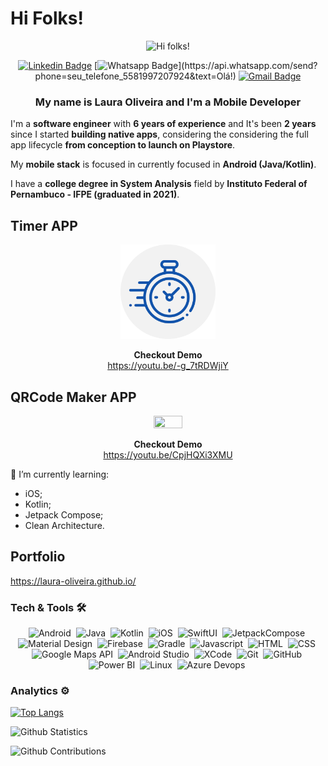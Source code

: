 # Hi Folks! 

<div align="center">
<img src="https://media.licdn.com/dms/image/D4D03AQFOXbt5U3Slig/profile-displayphoto-shrink_800_800/0/1709545079989?e=1715212800&v=beta&t=t7vD0Z6mQmkYSgv2UoCDj531VETZNDGwgE5hQiraKG4&fit=cover&mask=circle" class="circle" alt="Hi folks!" width="45%" height="45%"/>
</div>
</div>
 
<div align="center">
  
[![Linkedin Badge](https://img.shields.io/badge/-LinkedIn-blue?style=flat-square&logo=Linkedin&logoColor=white&link=https://www.linkedin.com/in/laura-oliveira-mobile/)](https://www.linkedin.com/in/laura-oliveira-mobile/)
[![Whatsapp Badge](https://img.shields.io/badge/-Whatsapp-4CA143?style=flat-square&labelColor=4CA143&logo=whatsapp&logoColor=white&link=https://api.whatsapp.com/send?phone=seu_telefone_5581997207924&text=Olá!)](https://api.whatsapp.com/send?phone=seu_telefone_5581997207924&text=Olá!)
[![Gmail Badge](https://img.shields.io/badge/-Gmail-c14438?style=flat-square&logo=Gmail&logoColor=white&link=mailto:laura.oliveira.tech@gmail.com)](mailto:laura.oliveira.tech@gmail.com)

</div>

<div align="center">
  
### My name is Laura Oliveira and I'm a Mobile Developer
</div>

<div> 
  
  I'm a **software engineer** with **6 years of experience** and It's been  **2 years** since I started **building native apps**, considering the considering the full app lifecycle **from conception to launch on Playstore**. 

</div>

<div> 
  
  My **mobile stack** is focused in currently focused in **Android (Java/Kotlin)**. 

</div>

<div> 
  
  I have a **college degree in System Analysis** field by **Instituto Federal of Pernambuco - IFPE (graduated in 2021)**. 

</div>

## Timer APP
<div align="center">
  <img src="https://raw.githubusercontent.com/Laura-Oliveira/QRCode-Maker/main/img/timer.png" width="30%" height="30%">
 
  **Checkout Demo** <br>
  https://youtu.be/-g_7tRDWjiY
</div>

## QRCode Maker APP
<div align="center">
  <img src="https://github.com/Laura-Oliveira/Laura-Oliveira/assets/12054959/b2db8ccc-fec9-4f62-b2bd-9c2f05b98d22" width="30%" height="30%">
 
  **Checkout Demo** <br>
  https://youtu.be/CpjHQXi3XMU
</div>
 
 🌱 I’m currently learning:
   * iOS;
   * Kotlin;
   * Jetpack Compose;
   * Clean Architecture.
  
 ## Portfolio 
https://laura-oliveira.github.io/

### Tech & Tools 🛠  
<div align="center">

![Android](https://img.shields.io/badge/-Android-05122A?style=for-the-badge&logo=android&logoColor=green)&nbsp;
![Java](https://img.shields.io/badge/-Java-05122A?style=for-the-badge&logo=java&logoColor=white)&nbsp;
![Kotlin](https://img.shields.io/badge/-Kotlin-05122A?style=for-the-badge&logo=kotlin)&nbsp;
![iOS](https://img.shields.io/badge/-iOS-05122A?style=for-the-badge&logo=apple)&nbsp;
![SwiftUI](https://img.shields.io/badge/-SwiftUI-05122A?style=for-the-badge&logo=swift)&nbsp;
![JetpackCompose](https://img.shields.io/badge/-JetpackCompose-05122A?style=for-the-badge&logo=jetpackcompose&logoColor=green)&nbsp;
![Material Design](https://img.shields.io/badge/-MaterialDesign-05122A?style=for-the-badge&logo=materialdesign&logoColor=white)&nbsp;
![Firebase](https://img.shields.io/badge/-Firebase-05122A?style=for-the-badge&logo=firebase)&nbsp;
![Gradle](https://img.shields.io/badge/-Gradle-05122A?style=for-the-badge&logo=gradle&logoColor=green)&nbsp;
![Javascript](https://img.shields.io/badge/-Javascript-05122A?style=for-the-badge&logo=javascript)&nbsp;
![HTML](https://img.shields.io/badge/-Html-05122A?style=for-the-badge&logo=html5)&nbsp;
![CSS](https://img.shields.io/badge/-Css-05122A?style=for-the-badge&logo=css3&logoColor=blue)&nbsp;
![Google Maps API](https://img.shields.io/badge/-GoogleMaps-05122A?style=for-the-badge&logo=googlemaps)&nbsp;
![Android Studio](https://img.shields.io/badge/-AndroidStudio-05122A?style=for-the-badge&logo=androidstudio&logoColor=green)&nbsp;
![XCode](https://img.shields.io/badge/-Xcode-05122A?style=for-the-badge&logo=xcode)&nbsp;
![Git](https://img.shields.io/badge/-Git-05122A?style=for-the-badge&logo=git)&nbsp;
![GitHub](https://img.shields.io/badge/-GitHub-05122A?style=for-the-badge&logo=github)&nbsp;
![Power BI](https://img.shields.io/badge/-PowerBi-05122A?style=for-the-badge&logo=powerbi)&nbsp;
![Linux](https://img.shields.io/badge/-Linux-05122A?style=for-the-badge&logo=linux&logoColor=white)&nbsp;
![Azure Devops](https://img.shields.io/badge/-AzureDevops-05122A?style=for-the-badge&logo=azuredevops&logoColor=blue)&nbsp;

</div>

### Analytics ⚙️

[![Top Langs](https://github-readme-stats.vercel.app/api/top-langs/?username=Laura-Oliveira&langs_count=8)](https://github.com/anuraghazra/github-readme-stats)

![Github Statistics](https://github-readme-stats.vercel.app/api/?username=Laura-Oliveira&count_private=true&show_icons=true&PAT_1=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&theme=shades-of-purple)

![Github Contributions](https://github-readme-streak-stats.herokuapp.com/?user=Laura-Oliveira&hide_border=true&range=all_time&PAT_1=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&theme=shades-of-purple)
